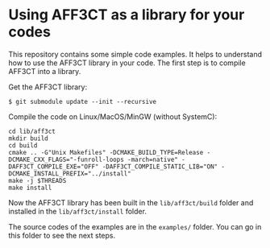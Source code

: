 # Using AFF3CT as a library for your codes

This repository contains some simple code examples. It helps to understand how to use the AFF3CT library in your code.
The first step is to compile AFF3CT into a library.

Get the AFF3CT library:

    $ git submodule update --init --recursive

Compile the code on Linux/MacOS/MinGW (without SystemC):

	cd lib/aff3ct
	mkdir build
	cd build
	cmake .. -G"Unix Makefiles" -DCMAKE_BUILD_TYPE=Release -DCMAKE_CXX_FLAGS="-funroll-loops -march=native" -DAFF3CT_COMPILE_EXE="OFF" -DAFF3CT_COMPILE_STATIC_LIB="ON" -DCMAKE_INSTALL_PREFIX="../install"
	make -j $THREADS
	make install

Now the AFF3CT library has been built in the `lib/aff3ct/build` folder and installed in the `lib/aff3ct/install` folder.

The source codes of the examples are in the `examples/` folder.
You can go in this folder to see the next steps.